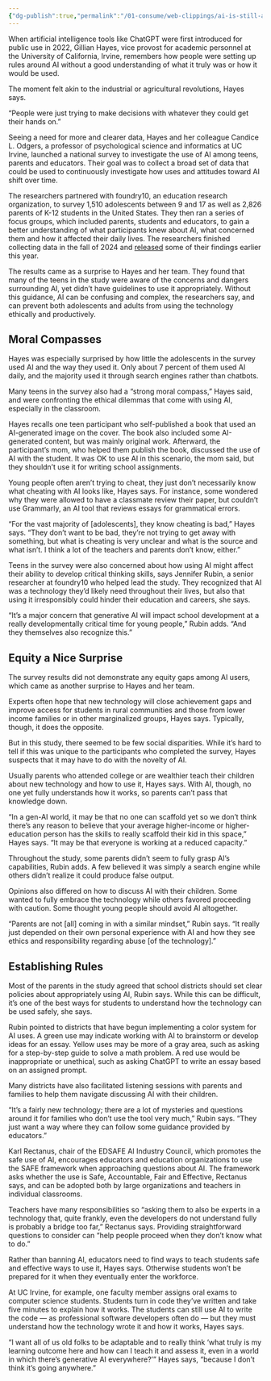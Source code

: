 ```yaml
---
{"dg-publish":true,"permalink":"/01-consume/web-clippings/ai-is-still-an-unknown-country-and-teens-are-its-pioneers-ed-surge-news/","title":"AI Is Still an Unknown Country — and Teens Are Its Pioneers - EdSurge News","tags":["clippings"]}
---
```


When artificial intelligence tools like ChatGPT were first introduced for public use in 2022, Gillian Hayes, vice provost for academic personnel at the University of California, Irvine, remembers how people were setting up rules around AI without a good understanding of what it truly was or how it would be used.

The moment felt akin to the industrial or agricultural revolutions, Hayes says.

“People were just trying to make decisions with whatever they could get their hands on.”

Seeing a need for more and clearer data, Hayes and her colleague Candice L. Odgers, a professor of psychological science and informatics at UC Irvine, launched a national survey to investigate the use of AI among teens, parents and educators. Their goal was to collect a broad set of data that could be used to continuously investigate how uses and attitudes toward AI shift over time.

The researchers partnered with foundry10, an education research organization, to survey 1,510 adolescents between 9 and 17 as well as 2,826 parents of K-12 students in the United States. They then ran a series of focus groups, which included parents, students and educators, to gain a better understanding of what participants knew about AI, what concerned them and how it affected their daily lives. The researchers finished collecting data in the fall of 2024 and [released](https://drive.google.com/file/d/1GgmcREowplQ3sPDwkxAtfzrrpSJtFzDP/view) some of their findings earlier this year.

The results came as a surprise to Hayes and her team. They found that many of the teens in the study were aware of the concerns and dangers surrounding AI, yet didn’t have guidelines to use it appropriately. Without this guidance, AI can be confusing and complex, the researchers say, and can prevent both adolescents and adults from using the technology ethically and productively.

## Moral Compasses

Hayes was especially surprised by how little the adolescents in the survey used AI and the way they used it. Only about 7 percent of them used AI daily, and the majority used it through search engines rather than chatbots.

Many teens in the survey also had a “strong moral compass,” Hayes said, and were confronting the ethical dilemmas that come with using AI, especially in the classroom.

Hayes recalls one teen participant who self-published a book that used an AI-generated image on the cover. The book also included some AI-generated content, but was mainly original work. Afterward, the participant’s mom, who helped them publish the book, discussed the use of AI with the student. It was OK to use AI in this scenario, the mom said, but they shouldn’t use it for writing school assignments.

Young people often aren’t trying to cheat, they just don’t necessarily know what cheating with AI looks like, Hayes says. For instance, some wondered why they were allowed to have a classmate review their paper, but couldn’t use Grammarly, an AI tool that reviews essays for grammatical errors.

“For the vast majority of \[adolescents\], they know cheating is bad,” Hayes says. “They don’t want to be bad, they’re not trying to get away with something, but what is cheating is very unclear and what is the source and what isn’t. I think a lot of the teachers and parents don’t know, either.”

Teens in the survey were also concerned about how using AI might affect their ability to develop critical thinking skills, says Jennifer Rubin, a senior researcher at foundry10 who helped lead the study. They recognized that AI was a technology they’d likely need throughout their lives, but also that using it irresponsibly could hinder their education and careers, she says.

“It’s a major concern that generative AI will impact school development at a really developmentally critical time for young people,” Rubin adds. “And they themselves also recognize this.”

## Equity a Nice Surprise

The survey results did not demonstrate any equity gaps among AI users, which came as another surprise to Hayes and her team.

Experts often hope that new technology will close achievement gaps and improve access for students in rural communities and those from lower income families or in other marginalized groups, Hayes says. Typically, though, it does the opposite.

But in this study, there seemed to be few social disparities. While it’s hard to tell if this was unique to the participants who completed the survey, Hayes suspects that it may have to do with the novelty of AI.

Usually parents who attended college or are wealthier teach their children about new technology and how to use it, Hayes says. With AI, though, no one yet fully understands how it works, so parents can’t pass that knowledge down.

“In a gen-AI world, it may be that no one can scaffold yet so we don’t think there’s any reason to believe that your average higher-income or higher-education person has the skills to really scaffold their kid in this space,” Hayes says. “It may be that everyone is working at a reduced capacity.”

Throughout the study, some parents didn’t seem to fully grasp AI’s capabilities, Rubin adds. A few believed it was simply a search engine while others didn’t realize it could produce false output.

Opinions also differed on how to discuss AI with their children. Some wanted to fully embrace the technology while others favored proceeding with caution. Some thought young people should avoid AI altogether.

“Parents are not \[all\] coming in with a similar mindset,” Rubin says. “It really just depended on their own personal experience with AI and how they see ethics and responsibility regarding abuse \[of the technology\].”

## Establishing Rules

Most of the parents in the study agreed that school districts should set clear policies about appropriately using AI, Rubin says. While this can be difficult, it’s one of the best ways for students to understand how the technology can be used safely, she says.

Rubin pointed to districts that have begun implementing a color system for AI uses. A green use may indicate working with AI to brainstorm or develop ideas for an essay. Yellow uses may be more of a gray area, such as asking for a step-by-step guide to solve a math problem. A red use would be inappropriate or unethical, such as asking ChatGPT to write an essay based on an assigned prompt.

Many districts have also facilitated listening sessions with parents and families to help them navigate discussing AI with their children.

“It’s a fairly new technology; there are a lot of mysteries and questions around it for families who don’t use the tool very much,” Rubin says. “They just want a way where they can follow some guidance provided by educators.”

Karl Rectanus, chair of the EDSAFE AI Industry Council, which promotes the safe use of AI, encourages educators and education organizations to use the SAFE framework when approaching questions about AI. The framework asks whether the use is Safe, Accountable, Fair and Effective, Rectanus says, and can be adopted both by large organizations and teachers in individual classrooms.

Teachers have many responsibilities so “asking them to also be experts in a technology that, quite frankly, even the developers do not understand fully is probably a bridge too far,” Rectanus says. Providing straightforward questions to consider can “help people proceed when they don’t know what to do.”

Rather than banning AI, educators need to find ways to teach students safe and effective ways to use it, Hayes says. Otherwise students won’t be prepared for it when they eventually enter the workforce.

At UC Irvine, for example, one faculty member assigns oral exams to computer science students. Students turn in code they’ve written and take five minutes to explain how it works. The students can still use AI to write the code — as professional software developers often do — but they must understand how the technology wrote it and how it works, Hayes says.

“I want all of us old folks to be adaptable and to really think ‘what truly is my learning outcome here and how can I teach it and assess it, even in a world in which there’s generative AI everywhere?’” Hayes says, “because I don’t think it’s going anywhere.”